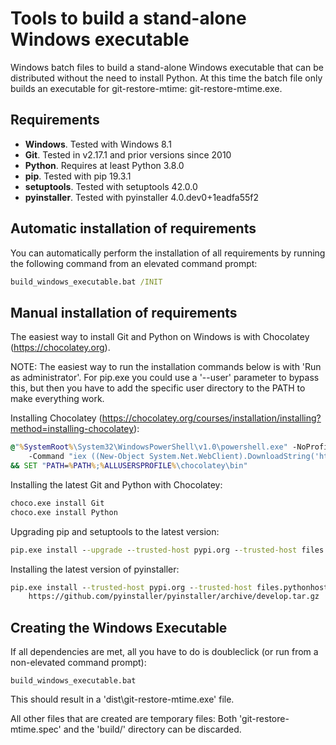 Tools to build a stand-alone Windows executable
===============================================

Windows batch files to build a stand-alone Windows executable
that can be distributed without the need to install Python.
At this time the batch file only builds an executable for
git-restore-mtime: git-restore-mtime.exe.


Requirements
------------

- **Windows**. Tested with Windows 8.1
- **Git**. Tested in v2.17.1 and prior versions since 2010
- **Python**. Requires at least Python 3.8.0
- **pip**. Tested with pip 19.3.1
- **setuptools**. Tested with setuptools 42.0.0
- **pyinstaller**. Tested with pyinstaller 4.0.dev0+1eadfa55f2

Automatic installation of requirements
-----------------------------------
You can automatically perform the installation of all requirements
by running the following command from an elevated command prompt:
```cmd
build_windows_executable.bat /INIT
```

Manual installation of requirements
-----------------------------------
The easiest way to install Git and Python on Windows is with Chocolatey (https://chocolatey.org).

NOTE: The easiest way to run the installation commands below is with 'Run as administrator'.
For pip.exe you could use a '--user' parameter to bypass this,
but then you have to add the specific user directory to the PATH to make everything work.

Installing Chocolatey (<https://chocolatey.org/courses/installation/installing?method=installing-chocolatey>):
```cmd
@"%SystemRoot%\System32\WindowsPowerShell\v1.0\powershell.exe" -NoProfile -InputFormat None -ExecutionPolicy Bypass ^
    -Command "iex ((New-Object System.Net.WebClient).DownloadString('https://chocolatey.org/install.ps1'))" ^
&& SET "PATH=%PATH%;%ALLUSERSPROFILE%\chocolatey\bin"
```

Installing the latest Git and Python with Chocolatey:
```cmd
choco.exe install Git
choco.exe install Python
```
Upgrading pip and setuptools to the latest version:
```cmd
pip.exe install --upgrade --trusted-host pypi.org --trusted-host files.pythonhosted.org pip setuptools
```
Installing the latest version of pyinstaller:
```cmd
pip.exe install --trusted-host pypi.org --trusted-host files.pythonhosted.org ^
    https://github.com/pyinstaller/pyinstaller/archive/develop.tar.gz
```



Creating the Windows Executable
-------------------------------

If all dependencies are met, all you have to do is doubleclick (or run from a non-elevated command prompt):
```
build_windows_executable.bat
```
This should result in a 'dist\git-restore-mtime.exe' file.

All other files that are created are temporary files:
Both 'git-restore-mtime.spec' and the 'build/' directory can be discarded.
